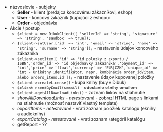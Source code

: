* názvoslovie - subjekty
     * **Seller** - klient (predajca koncovému zákazníkovi, eshop)
     * **User** - koncový zákazník (kupujúci z eshopu)
     * **Order** - objednávka
* Akcie / postup
    * `$client = new DibukClient([ 'sellerId' => 'string', 'signature' => 'string', 'sandbox' => true]);`
    * `$client->setUser(['id' => 'int', 'email' => 'string', 'name' => 'string', 'surname' => 'string']);` - nastavenie údajov koncového zákazníka
    * `$client->setItem([ 'id' => 'id polozky z exportu / ISBN','order_id' => 'id objednavky zakaznika','payment_id' => 'int','price' => 'float','currency' => 'EUR|CZK','unique_id' => 'int - Unikátny identifikátor, napr. kombinácia order_id/item, alebo orders_items.id']);` - nastavenie údajov kupovanej položky
    * `$client->createLicense()` - kúpa knihy (buy v Dibuk)
    * `$client->sendByEmail($email)` - odoslanie eknihy emailom
    * `$client->getAllDownloadLinks()` - zoznam linkov na stiahnutie
    * _showAllDownloadLinks - netestované_ - zobrazí HTML page s linkami na stiahnutie (možnosť nastaviť vlastný template)
    * _exportItems - netestované_ - vrati zoznam položiek katalógu (eknihy a audioknihy)
    * _exportCatalog - netestované_ - vrati zoznam kategórii katalógu
    * getReport - ??
    
    
